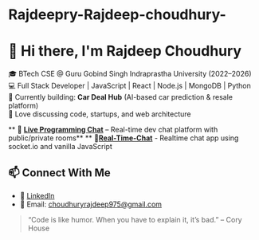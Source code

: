 # Rajdeepry-Rajdeep-choudhury-
# 👋 Hi there, I'm Rajdeep Choudhury

🎓 BTech CSE @ Guru Gobind Singh Indraprastha University (2022–2026)  
💻 Full Stack Developer | JavaScript | React | Node.js | MongoDB | Python  
🚀 Currently building: **Car Deal Hub** (AI-based car prediction & resale platform)  
💬 Love discussing code, startups, and web architecture


** 💬 **[Live Programming Chat](https://github.com/Rajdeepry/Live-Code-Chat-Collaboration.git)** – Real-time dev chat platform with public/private rooms**
** 💬**[Real-Time-Chat](https://github.com/Rajdeepry/Real-Time-Chat.git)** - Realtime chat app using socket.io and vanilla JavaScript


## 📫 Connect With Me
- 🔗 [LinkedIn](www.linkedin.com/in/rajdeep-choudhury-developer)
- 📧 Email: choudhuryrajdeep975@gmail.com


> “Code is like humor. When you have to explain it, it’s bad.” – Cory House
